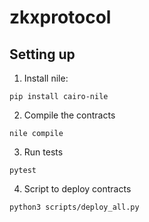 # zkxprotocol

## Setting up

1. Install nile:

```
pip install cairo-nile
```

2. Compile the contracts

```
nile compile
```

3. Run tests

```
pytest
```

4. Script to deploy contracts
```
python3 scripts/deploy_all.py 
```